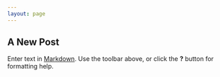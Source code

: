 ```yaml
---
layout: page
---
```



## A New Post

Enter text in [Markdown](http://daringfireball.net/projects/markdown/). Use the toolbar above, or click the **?** button for formatting help.
